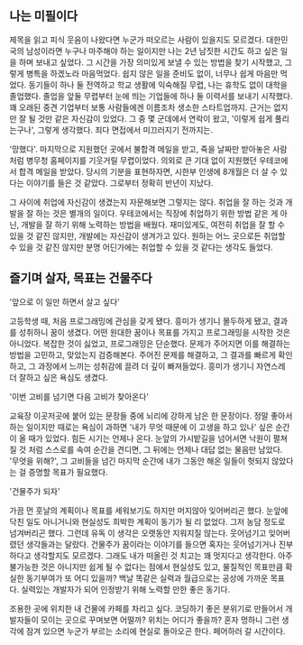 ## 나는 미필이다

  제목을 읽고 피식 웃음이 나왔다면 누군가 떠오르는 사람이 있을지도 모르겠다. 대한민국의 남성이라면 누구나 마주해야 하는 일이지만 나는 2년 남짓한 시간도 하고 싶은 일을 하며 보내고 싶었다. 그 시간을 가장 의미있게 보낼 수 있는 방법을 찾기 시작했고, 그렇게 병특을 하겠노라 마음먹었다. 쉽지 않은 일을 준비도 없이, 너무나 쉽게 마음만 먹었다. 동기들이 하나 둘 전역하고 학교 생활에 익숙해질 무렵, 나는 휴학도 없이 대학을 졸업했다. 졸업을 앞둘 무렵부터 눈에 띄는 기업들에 하나 둘 이력서를 보내기 시작했다. 꽤 오래된 중견 기업부터 보통 사람들에겐 이름조차 생소한 스타트업까지. 근거는 없지만 잘 될 것만 같은 자신감이 있었다. 그 중 몇 군데에서 연락이 왔고, '이렇게 쉽게 풀리는구나', 그렇게 생각했다. 죄다 면접에서 미끄러지기 전까지는.

  '망했다'. 마지막으로 지원했던 곳에서 불합격 메일을 받고, 죽을 날짜만 받아놓은 사람처럼 병무청 홈페이지를 기웃거릴 무렵이었다. 의외로 큰 기대 없이 지원했던 우테코에서 합격 메일을 받았다. 당시의 기분을 표현하자면, 시한부 인생에 8개월은 더 살 수 있다는 이야기를 들은 것 같았다. 그로부터 정확히 반년이 지났다. 

  그 사이에 취업에 자신감이 생겼는지 자문해보면 그렇지는 않다. 취업을 잘 하는 것과 개발을 잘 하는 것은 별개의 일이다. 우테코에서는 직장에 취업하기 위한 방법 같은 게 아닌, 개발을 잘 하기 위해 노력하는 방법을 배웠다. 재미있게도, 여전히 취업을 잘 할 수 있을 것 같진 않지만, 개발에는 자신감이 생겨가고 있다. 원하는 어느 곳으로든 취업할 수 있을 것 같진 않지만 분명 어딘가에는 취업할 수 있을 것 같다는 생각도 들었다. 

## 즐기며 살자, 목표는 건물주다

'앞으로 이 일만 하면서 살고 싶다'

  고등학생 때, 처음 프로그래밍에 관심을 갖게 됐다. 흥미가 생기니 몰두하게 됐고, 결과를 성취하니 꿈이 생겼다.  어떤 원대한 꿈이나 목표를 가지고 프로그래밍을 시작한 것은 아니었다. 복잡한 것이 싫었고, 프로그래밍은 단순했다. 문제가 주어지면 이를 해결하는 방법을 고민하고, 맞았는지 검증해본다. 주어진 문제를 해결하고, 그 결과를 빠르게 확인하고, 그 과정에서 느끼는 성취감에 끌려 더 깊이 빠져들었다. 흥미가 생기니 자연스레 더 잘하고 싶은 욕심도 생겼다.

'이번 고비를 넘기면 다음 고비가 찾아온다'

  교육장 이곳저곳에 붙어 있는 문장들 중에 뇌리에 강하게 남은 한 문장이다. 정말 좋아서 하는 일이지만 때로는 욕심이 과하면 '내가 무엇 때문에 이 고생을 하고 있나' 싶은 순간이 올 때가 있었다. 힘든 시기는 언제나 온다. 눈앞의 가시밭길을 넘어서면 낙원이 펼쳐질 것 처럼 스스로를 속여 순간을 견디면, 그 뒤에는 언제나 대답 없는 물음만 남았다. '무엇을 위해?', 그 고비들을 넘긴 마지막 순간에 내가 그동안 해온 일들이 헛되지 않았다는 걸 증명할 목표가 필요했다. 

'건물주가 되자'

  가끔 먼 훗날의 계획이나 목표를 세워보기도 하지만 머지않아 잊어버리곤 했다. 눈앞에 닥친 일도 아니거니와 현실성도 희박한 계획이 동기가 될 리 없었다. 그저 농담 정도로 넘겨버리곤 했다. 그런데 유독 이 생각은 오랫동안 지워지질 않는다. 웃어넘기고 잊어버렸던 생각들과는 달랐다. 건물주가 꿈이라는 이야기를 들으면 혹자는 웃어넘기거나 진부하다고 생각할지도 모르겠다. 그래도 내가 떠올린 것 치고는 꽤 멋지다고 생각한다. 아주 불가능한 것은 아니지만 쉽게 될 수 없다는 점에서 현실성도 있고, 물질적인 목표만큼 확실한 동기부여가 또 어디 있을까? 백날 똑같은 실력과 월급으로는 공상에 가까운 목표다. 실력있는 개발자가 되어 인정받기 위해 노력할 만한 좋은 동기다.

  조용한 곳에 위치한 내 건물에 카페를 차리고 싶다. 코딩하기 좋은 분위기로 만들어서 개발자들이 모이는 곳으로 꾸며보면 어떨까? 위치는 어디가 좋을까? 혼자 멍하니 그런 생각에 잠겨 있으면 누군가 부르는 소리에 현실로 돌아오곤 한다. 페어하러 갈 시간이다. 